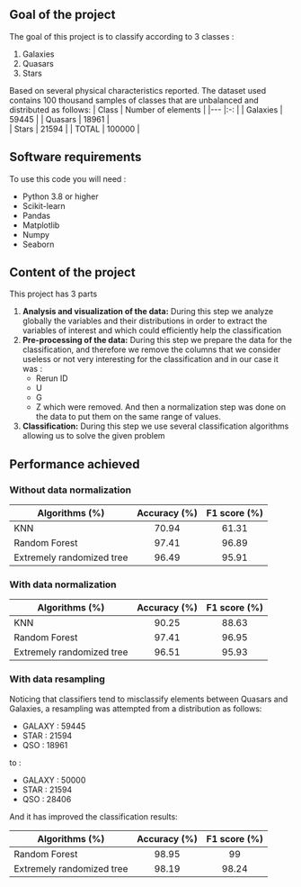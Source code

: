 ## Goal of the project
The goal of this project is to classify according to 3 classes : 
1) Galaxies
2) Quasars
3) Stars

Based on several physical characteristics reported. The dataset used contains 100 thousand samples of classes that are unbalanced and distributed as follows: 
| Class | Number of elements |
|---    |:-:    |
|  Galaxies     |  59445 | 
|  Quasars  |   18961    |   
|  Stars   |   21594  | 
|  TOTAL   |   100000  | 
## Software requirements 
To use this code you will need : 
- Python 3.8 or higher
- Scikit-learn
- Pandas
- Matplotlib
- Numpy
- Seaborn
## Content of the project
This project has 3 parts 
1) **Analysis and visualization of the data:** During this step we analyze globally the variables and their distributions in order to extract the variables of interest and which could efficiently help the classification
2) **Pre-processing of the data:** During this step we prepare the data for the classification, and therefore we remove the columns that we consider useless or not very interesting for the classification and in our case it was : 
    - Rerun ID
    - U
    - G 
    - Z
which were removed. And then a normalization step was done on the data to put them on the same range of values. 
3) **Classification:** During this step we use several classification algorithms allowing us to solve the given problem
## Performance achieved 
### Without data normalization
| Algorithms (%) | Accuracy (%) | F1 score (%) |
|---    |:-:    |:-:    |
|   KNN     |  70.94  |   61.31   |
|   Random Forest   |   97.41   |    96.89   |
|   Extremely randomized tree   |   96.49  |  95.91   |
### With data normalization
| Algorithms (%) | Accuracy (%) | F1 score (%) |
|---    |:-:    |:-:    |
|   KNN     |  90.25  |   88.63   |
|   Random Forest   |   97.41   |    96.95   |
|   Extremely randomized tree   |   96.51  |  95.93   |
### With data resampling
Noticing that classifiers tend to misclassify elements between Quasars and Galaxies, a resampling was attempted from a distribution as follows: 
- GALAXY : 59445
- STAR : 21594
- QSO : 18961

to : 
- GALAXY : 50000
- STAR : 21594
- QSO : 28406

And it has improved the classification results: 

| Algorithms (%) | Accuracy (%) | F1 score (%) |
|---    |:-:    |:-:    |
|   Random Forest   |   98.95   |    99   |
|   Extremely randomized tree   |   98.19  |  98.24   |